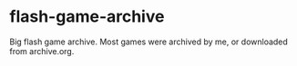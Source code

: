 # flash-game-archive
Big flash game archive. Most games were archived by me, or downloaded from archive.org.
